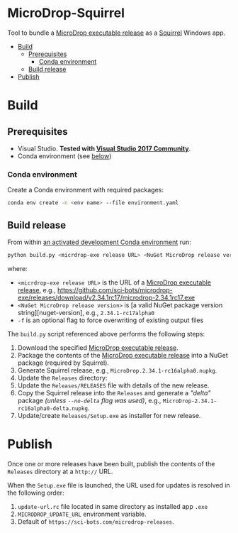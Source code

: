 # MicroDrop-Squirrel #

Tool to bundle a [MicroDrop executable release][md-exe] as a
[Squirrel][squirrel] Windows app.

<!-- vim-markdown-toc GFM -->

* [Build](#build)
    * [Prerequisites](#prerequisites)
        * [Conda environment](#conda-environment)
    * [Build release](#build-release)
* [Publish](#publish)

<!-- vim-markdown-toc -->

Build
=====

## Prerequisites

 - Visual Studio. **Tested with [Visual Studio 2017
Community][vs2017]**.
 - Conda environment (see [below](#conda-environment))

### Conda environment

Create a Conda environment with required packages:

```sh
conda env create -n <env name> --file environment.yaml
```

## Build release

From within [an activated development Conda environment](#conda-environment)
run:

```sh
python build.py <micrdrop-exe release URL> <NuGet MicroDrop release version> [-f]
```

where:

 - `<micrdrop-exe release URL>` is the URL of a [MicroDrop executable
   release][md-exe], e.g.,
   https://github.com/sci-bots/microdrop-exe/releases/download/v2.34.1rc17/microdrop-2.34.1rc17.exe
 - `<NuGet MicroDrop release version>` is [a valid NuGet package version
   string][nuget-version], e.g., `2.34.1-rc17alpha0`
 - `-f` is an optional flag to force overwriting of existing output files

The `build.py` script referenced above performs the following steps:

 1. Download the specified [MicroDrop executable release][md-exe].
 2. Package the contents of the [MicroDrop executable release][md-exe] into a
    NuGet package (required by Squirrel).
 3. Generate Squirrel release, e.g., `MicroDrop.2.34.1-rc16alpha0.nupkg`.
 4. Update the `Releases` directory:
  1. Update the `Releases/RELEASES` file with details of the new release.
  2. Copy the Squirrel release into the `Releases` and generate a _"delta"_
     package *(unless `--no-delta` flag was used)*, e.g.,
     `MicroDrop-2.34.1-rc16alpha0-delta.nupkg`.
  3. Update/create `Releases/Setup.exe` as installer for new release.

Publish
=======

Once one or more releases have been built, publish the contents of the
`Releases` directory at a `http://` URL.

When the `Setup.exe` file is launched, the URL used for updates is resolved in
the following order:

 1. `update-url.rc` file located in same directory as installed app `.exe`
 2. `MICRODROP_UPDATE_URL` environment variable.
 3. Default of `https://sci-bots.com/microdrop-releases`.

[md-exe]: https://github.com/sci-bots/microdrop-exe/releases
[squirrel]: https://github.com/Squirrel/Squirrel.Windows
[nuget-3.5]: https://dist.nuget.org/win-x86-commandline/v3.5.0/nuget.exe
[vs2017]: https://visualstudio.microsoft.com/downloads/
